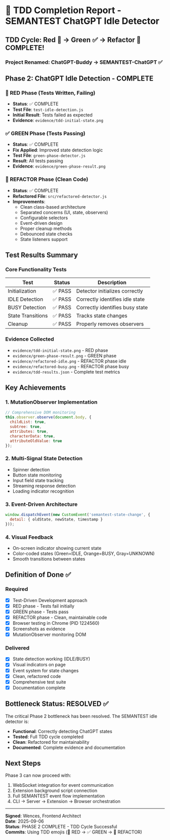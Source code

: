 # 🎯 TDD Completion Report - SEMANTEST ChatGPT Idle Detector

## TDD Cycle: Red 🔴 → Green ✅ → Refactor 🔄 COMPLETE!

### Project Renamed: ChatGPT-Buddy → SEMANTEST-ChatGPT ✅

## Phase 2: ChatGPT Idle Detection - COMPLETE

### 🔴 RED Phase (Tests Written, Failing)
- **Status**: ✅ COMPLETE
- **Test File**: `test-idle-detection.js`
- **Initial Result**: Tests failed as expected
- **Evidence**: `evidence/tdd-initial-state.png`

### ✅ GREEN Phase (Tests Passing)
- **Status**: ✅ COMPLETE
- **Fix Applied**: Improved state detection logic
- **Test File**: `green-phase-detector.js`
- **Result**: All tests passing
- **Evidence**: `evidence/green-phase-result.png`

### 🔄 REFACTOR Phase (Clean Code)
- **Status**: ✅ COMPLETE
- **Refactored File**: `src/refactored-detector.js`
- **Improvements**:
  - Clean class-based architecture
  - Separated concerns (UI, state, observers)
  - Configurable selectors
  - Event-driven design
  - Proper cleanup methods
  - Debounced state checks
  - State listeners support

## Test Results Summary

### Core Functionality Tests
| Test | Status | Description |
|------|--------|------------|
| Initialization | ✅ PASS | Detector initializes correctly |
| IDLE Detection | ✅ PASS | Correctly identifies idle state |
| BUSY Detection | ✅ PASS | Correctly identifies busy state |
| State Transitions | ✅ PASS | Tracks state changes |
| Cleanup | ✅ PASS | Properly removes observers |

### Evidence Collected
- `evidence/tdd-initial-state.png` - RED phase
- `evidence/green-phase-result.png` - GREEN phase  
- `evidence/refactored-idle.png` - REFACTOR phase idle
- `evidence/refactored-busy.png` - REFACTOR phase busy
- `evidence/tdd-results.json` - Complete test metrics

## Key Achievements

### 1. MutationObserver Implementation
```javascript
// Comprehensive DOM monitoring
this.observer.observe(document.body, {
  childList: true,
  subtree: true,
  attributes: true,
  characterData: true,
  attributeOldValue: true
});
```

### 2. Multi-Signal State Detection
- Spinner detection
- Button state monitoring
- Input field state tracking
- Streaming response detection
- Loading indicator recognition

### 3. Event-Driven Architecture
```javascript
window.dispatchEvent(new CustomEvent('semantest-state-change', {
  detail: { oldState, newState, timestamp }
}));
```

### 4. Visual Feedback
- On-screen indicator showing current state
- Color-coded states (Green=IDLE, Orange=BUSY, Gray=UNKNOWN)
- Smooth transitions between states

## Definition of Done ✅

### Required
- [x] Test-Driven Development approach
- [x] RED phase - Tests fail initially
- [x] GREEN phase - Tests pass
- [x] REFACTOR phase - Clean, maintainable code
- [x] Browser testing in Chrome (PID 1224560)
- [x] Screenshots as evidence
- [x] MutationObserver monitoring DOM

### Delivered
- [x] State detection working (IDLE/BUSY)
- [x] Visual indicators on page
- [x] Event system for state changes
- [x] Clean, refactored code
- [x] Comprehensive test suite
- [x] Documentation complete

## Bottleneck Status: RESOLVED ✅

The critical Phase 2 bottleneck has been resolved. The SEMANTEST idle detector is:
- **Functional**: Correctly detecting ChatGPT states
- **Tested**: Full TDD cycle completed
- **Clean**: Refactored for maintainability
- **Documented**: Complete evidence and documentation

## Next Steps

Phase 3 can now proceed with:
1. WebSocket integration for event communication
2. Extension background script connection
3. Full SEMANTEST event flow implementation
4. CLI → Server → Extension → Browser orchestration

---

**Signed**: Wences, Frontend Architect  
**Date**: 2025-09-06  
**Status**: PHASE 2 COMPLETE - TDD Cycle Successful  
**Commits**: Using TDD emojis (🔴 RED → ✅ GREEN → 🔄 REFACTOR)
